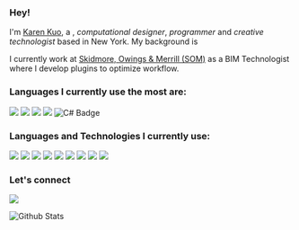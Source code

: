 ### Hey!

I'm [Karen Kuo](#), a , _computational designer_, _programmer_ and _creative technologist_  based in New York. My background is 

I currently work at [Skidmore, Owings & Merrill (SOM)]([https://henninglarsen.com](https://www.som.com)) as a BIM Technologist where I develop plugins to optimize workflow.  

### Languages I currently use the most are:
![](https://img.shields.io/static/v1?label&logo=typescript&message=Typescript&style=for-the-badge&color=black&logoColor=blue)
![](https://img.shields.io/static/v1?label&logo=javascript&message=Javascript&style=for-the-badge&color=black)
![](https://img.shields.io/static/v1?label&logo=python&message=python&style=for-the-badge&color=black)
![](https://img.shields.io/static/v1?label&logo=houdini&message=Vex&style=for-the-badge&color=black&logoColor=orange)
![C# Badge](https://img.shields.io/static/v1?label&logo=c-sharp&message=C%23&style=for-the-badge&color=black&logoColor=blue)


### Languages and Technologies I currently use:
![](https://img.shields.io/static/v1?label=&logo=next.js&message=Next.js&style=for-the-badge&color=black)
![](https://img.shields.io/static/v1?label=&logo=graphql&message=GraphQL&style=for-the-badge&color=black)
![](https://img.shields.io/static/v1?label=&logo=vercel&message=Vercel&style=for-the-badge&color=black)
![](https://img.shields.io/static/v1?label=&logo=prisma&message=Prisma&style=for-the-badge&color=black)
![](https://img.shields.io/static/v1?label=&logo=gcp&message=GCP%20Vertex&style=for-the-badge&color=black)
![](https://img.shields.io/static/v1?label=&logo=azure&message=Azure&style=for-the-badge&color=black)
![](https://img.shields.io/static/v1?label=&logo=eto-form&message=ETO.form&style=for-the-badge&color=black)
![](https://img.shields.io/static/v1?label=&logo=docker&message=Docker&style=for-the-badge&color=black)
![](https://img.shields.io/static/v1?label=&logo=mongodb&message=MongoDB&style=for-the-badge&color=black)



### Let's connect

[![](https://img.shields.io/static/v1?label&logo=linkedin&message=linkedin&style=for-the-badge&color=blue)]([https://www.linkedin.com/in/kalunkuo/](https://www.linkedin.com/in/kalunkuo/))

![Github Stats](https://github-readme-stats.vercel.app/api?username=kalunkuo\&rank_icon=github)

